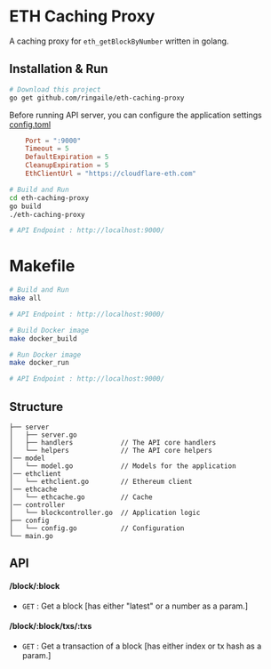 # ETH Caching Proxy
A caching proxy for `eth_getBlockByNumber` written in golang.

## Installation & Run
```bash
# Download this project
go get github.com/ringaile/eth-caching-proxy
```

Before running API server, you can configure the application settings [config.toml](https://github.com/ringaile/eth-caching-proxy/blob/main/config/config.toml)
```toml
	Port = ":9000"
	Timeout = 5
	DefaultExpiration = 5
	CleanupExpiration = 5
	EthClientUrl = "https://cloudflare-eth.com"
```

```bash
# Build and Run
cd eth-caching-proxy
go build
./eth-caching-proxy

# API Endpoint : http://localhost:9000/
```

# Makefile

```bash
# Build and Run
make all

# API Endpoint : http://localhost:9000/
```

```bash
# Build Docker image
make docker_build
```

```bash
# Run Docker image
make docker_run

# API Endpoint : http://localhost:9000/
```


## Structure
```
├── server
│   ├── server.go
│   ├── handlers         	// The API core handlers
│   └── helpers          	// The API core helpers
│── model
│   └── model.go     	 	// Models for the application
│── ethclient
│   └── ethclient.go     	// Ethereum client
│── ethcache
│   └── ethcache.go      	// Cache
│── controller
│   └── blockcontroller.go	// Application logic
├── config
│   └── config.go        	// Configuration
└── main.go
```

## API

#### /block/:block
* `GET` : Get a block [has either "latest" or a number as a param.]

#### /block/:block/txs/:txs
* `GET` : Get a transaction of a block [has either index or tx hash as a param.]